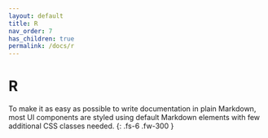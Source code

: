 ```yaml
---
layout: default
title: R
nav_order: 7
has_children: true
permalink: /docs/r
---
```


# R

To make it as easy as possible to write documentation in plain Markdown, most UI components are styled using default Markdown elements with few additional CSS classes needed.
{: .fs-6 .fw-300 }
